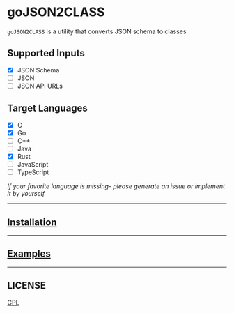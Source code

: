 # goJSON2CLASS

`goJSON2CLASS` is a utility that converts JSON schema to classes

## Supported Inputs

- [x] JSON Schema
- [ ] JSON
- [ ] JSON API URLs

## Target Languages

- [x] C
- [x] Go
- [ ] C++
- [ ] Java
- [x] Rust
- [ ] JavaScript
- [ ] TypeScript

_If your favorite language is missing- please generate an issue or implement it by yourself._

---

## [Installation](./docs/INSTALLATION.md)

---

## [Examples](./docs/Example.md)

---

## LICENSE

[GPL](./LICENSE)
